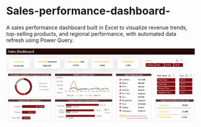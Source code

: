 # Sales-performance-dashboard-
A sales performance dashboard built in Excel to visualize revenue trends, top-selling products, and regional performance, with automated data refresh using Power Query.

![Dashboard](Data/Dashboard.png)
